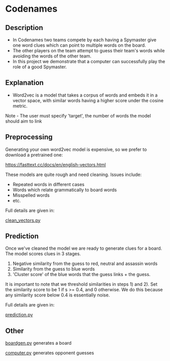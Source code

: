 # Codenames

## Description

* In Codenames two teams compete by each having a Spymaster give one word clues which can point to multiple words on the board. 
* The other players on the team attempt to guess their team's words while avoiding the words of the other team.
* In this project we demonstrate that a computer can successfully play the role of a good Spymaster.

## Explanation
* Word2vec is a model that takes a corpus of words and embeds it in a vector space, with similar words having a higher score under the cosine metric.

Note - The user must specify 'target', the number of words the model should aim to link

## Preprocessing

Generating your own word2vec model is expensive, so we prefer to download a pretrained one:

https://fasttext.cc/docs/en/english-vectors.html

These models are quite rough and need cleaning.
Issues include:
* Repeated words in different cases
* Words which relate grammatically to board words
* Misspelled words
* etc.

Full details are given in:

[clean_vectors.py](misc/clean_vectors.py)

## Prediction

Once we've cleaned the model we are ready to generate clues for a board.
The model scores clues in 3 stages.
1) Negative similarity from the guess to red, neutral and assassin words
2) Similarity from the guess to blue words
3) 'Cluster score' of the blue words that the guess links + the guess.

It is important to note that we threshold similarities in steps 1) and 2).
Set the similarity score to be 1 if s >= 0.4, and 0 otherwise. We do this because any
similarity score below 0.4 is essentially noise.

Full details are given in:

[prediction.py](libs/prediction.py)

## Other

[boardgen.py](libs/boardgen.py) generates a board

[computer.py](libs/computer.py) generates opponent guesses





